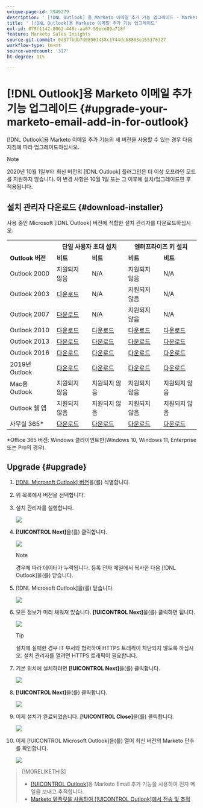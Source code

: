 ```yaml
---
unique-page-id: 2949279
description: ' [!DNL Outlook] 용 Marketo 이메일 추가 기능 업그레이드 - Marketo 문서 - 제품 설명서'
title: ' [!DNL Outlook]용 Marketo 이메일 추가 기능 업그레이드'
exl-id: 079f1142-8062-448c-aa07-59ecd89a718f
feature: Marketo Sales Insights
source-git-commit: 0d37fbdb7d08901458c1744dc68893e155176327
workflow-type: tm+mt
source-wordcount: '317'
ht-degree: 11%

---
```


# [!DNL Outlook]용 Marketo 이메일 추가 기능 업그레이드 {#upgrade-your-marketo-email-add-in-for-outlook}

[!DNL Outlook]용 Marketo 이메일 추가 기능의 새 버전을 사용할 수 있는 경우 다음 지침에 따라 업그레이드하십시오.

>[!NOTE]
>
>2020년 10월 1일부터 최신 버전의 [!DNL Outlook] 플러그인은 더 이상 오프라인 모드를 지원하지 않습니다. 이 변경 사항은 10월 1일 또는 그 이후에 설치/업그레이드한 후 적용됩니다.

## 설치 관리자 다운로드 {#download-installer}

사용 중인 Microsoft [!DNL Outlook] 버전에 적합한 설치 관리자를 다운로드하십시오.

<table> 
 <colgroup> 
  <col> 
  <col> 
  <col> 
  <col> 
  <col> 
 </colgroup> 
 <tbody> 
  <tr> 
   <th><br></th> 
   <th colspan="2">단일 사용자 초대 설치</th> 
   <th colspan="2">엔터프라이즈 키 설치</th> 
  </tr> 
  <tr> 
   <td><strong><span class="dnl">Outlook</span> 버전</strong></td> 
   <td><strong>비트</strong></td> 
   <td><strong>비트</strong></td> 
   <td><strong>비트</strong></td> 
   <td><strong>비트</strong></td> 
  </tr> 
  <tr> 
   <td><span class="dnl">Outlook</span> 2000</td> 
   <td>지원되지 않음</td> 
   <td>N/A</td> 
   <td>지원되지 않음</td> 
   <td>N/A</td> 
  </tr> 
  <tr> 
   <td><span class="dnl">Outlook 2003</span></td> 
   <td><a href="https://munchkin.marketo.net/MarketoAddInSetup32.msi" rel="nofollow">다운로드</a></td> 
   <td>N/A</td> 
   <td>지원되지 않음</td> 
   <td>N/A</td> 
  </tr> 
  <tr> 
   <td><span class="dnl">Outlook</span> 2007</td> 
   <td><a href="https://munchkin.marketo.net/MarketoAddInSetup32.msi" rel="nofollow">다운로드</a></td> 
   <td>N/A</td> 
   <td>지원되지 않음</td> 
   <td>N/A</td> 
  </tr> 
  <tr> 
   <td><span class="dnl">Outlook</span> 2010</td> 
   <td><a href="https://munchkin.marketo.net/MarketoAddInSetup32.msi" rel="nofollow">다운로드</a></td> 
   <td><a href="https://munchkin.marketo.net/MarketoAddInSetup64.msi" rel="nofollow">다운로드</a></td> 
   <td><a href="https://munchkin.marketo.net/MarketoAddInSetup32.msi" rel="nofollow">다운로드</a></td> 
   <td><a href="https://munchkin.marketo.net/MarketoAddInSetup64.msi" rel="nofollow">다운로드</a></td> 
  </tr> 
  <tr> 
   <td><span class="dnl">Outlook</span> 2013</td> 
   <td><a href="https://munchkin.marketo.net/MarketoAddInSetup32.msi" rel="nofollow">다운로드</a></td> 
   <td><a href="https://munchkin.marketo.net/MarketoAddInSetup64.msi" rel="nofollow">다운로드</a></td> 
   <td><a href="https://munchkin.marketo.net/MarketoAddInSetup32.msi" rel="nofollow">다운로드</a></td> 
   <td><a href="https://munchkin.marketo.net/MarketoAddInSetup64.msi" rel="nofollow">다운로드</a></td> 
  </tr> 
  <tr> 
   <td><span class="dnl">Outlook</span> 2016</td> 
   <td><a href="https://munchkin.marketo.net/MarketoAddInSetup32.msi" rel="nofollow">다운로드</a></td> 
   <td><a href="https://munchkin.marketo.net/MarketoAddInSetup64.msi" rel="nofollow">다운로드</a></td> 
   <td><a href="https://munchkin.marketo.net/MarketoAddInSetup32.msi" rel="nofollow">다운로드</a></td> 
   <td><a href="https://munchkin.marketo.net/MarketoAddInSetup64.msi" rel="nofollow">다운로드</a></td> 
  </tr> 
  <tr> 
   <td colspan="1">2019년 <span class="dnl">Outlook</span></td> 
   <td colspan="1"><a href="https://munchkin.marketo.net/MarketoAddInSetup32.msi" rel="nofollow">다운로드</a></td> 
   <td colspan="1"><a href="https://munchkin.marketo.net/MarketoAddInSetup64.msi" rel="nofollow">다운로드</a></td> 
   <td colspan="1"><a href="https://munchkin.marketo.net/MarketoAddInSetup32.msi" rel="nofollow">다운로드</a></td> 
   <td colspan="1"><a href="https://munchkin.marketo.net/MarketoAddInSetup64.msi" rel="nofollow">다운로드</a></td> 
  </tr> 
  <tr> 
   <td>Mac용 <span class="dnl">Outlook</span></td> 
   <td>지원되지 않음</td> 
   <td>지원되지 않음</td> 
   <td>지원되지 않음</td> 
   <td>지원되지 않음</td> 
  </tr> 
  <tr> 
   <td colspan="1"><span class="dnl">Outlook</span> 웹 앱</td> 
   <td colspan="1">지원되지 않음</td> 
   <td colspan="1">지원되지 않음</td> 
   <td colspan="1">지원되지 않음</td> 
   <td colspan="1">지원되지 않음</td> 
  </tr> 
  <tr> 
   <td colspan="1"><span class="dnl">사무실</span> 365*</td> 
   <td colspan="1"><a href="https://munchkin.marketo.net/MarketoAddInSetup32.msi" rel="nofollow">다운로드</a></td> 
   <td colspan="1"><a href="https://munchkin.marketo.net/MarketoAddInSetup64.msi" rel="nofollow">다운로드</a></td> 
   <td colspan="1"><a href="https://munchkin.marketo.net/MarketoAddInSetup32.msi" rel="nofollow">다운로드</a></td> 
   <td colspan="1"><a href="https://munchkin.marketo.net/MarketoAddInSetup64.msi" rel="nofollow">다운로드</a></td> 
  </tr> 
 </tbody> 
</table>

&#42;Office 365 버전: Windows 클라이언트만(Windows 10, Windows 11, Enterprise 또는 Pro의 경우).

## Upgrade {#upgrade}

1. [[!DNL Microsoft Outlook] 버전](https://support.microsoft.com/en-us/office/what-version-of-outlook-do-i-have-b3a9568c-edb5-42b9-9825-d48d82b2257c?ui=en-us&rs=en-us&ad=us)을(를) 식별합니다.

1. 위 목록에서 버전을 선택합니다.

1. 설치 관리자를 실행합니다.

   ![](assets/image2014-9-23-16-3a53-3a56.png)

1. **[!UICONTROL Next]**&#x200B;을(를) 클릭합니다.

   ![](assets/image2014-9-23-16-3a54-3a8.png)

   >[!NOTE]
   >
   >경우에 따라 데이터가 누락됩니다. 등록 전자 메일에서 복사한 다음 [!DNL Outlook]을(를) 닫습니다.

1. [!DNL Microsoft Outlook]을(를) 닫습니다.

   ![](assets/ent-key-close-outlook-hand.png)

1. 모든 정보가 미리 채워져 있습니다. **[!UICONTROL Next]**&#x200B;을(를) 클릭하면 됩니다.

   ![](assets/image2014-9-23-16-3a54-3a40.png)

   >[!TIP]
   >
   >설치에 실패한 경우 IT 부서와 협력하여 HTTPS 트래픽이 차단되지 않도록 하십시오. 설치 관리자를 열려면 HTTPS 트래픽이 필요합니다.

1. 기본 위치에 설치하려면 **[!UICONTROL Next]**&#x200B;을(를) 클릭합니다.

   ![](assets/image2014-9-23-16-3a54-3a55.png)

1. **[!UICONTROL Next]**&#x200B;을(를) 클릭합니다.

   ![](assets/image2014-9-23-16-3a55-3a20.png)

1. 이제 설치가 완료되었습니다. **[!UICONTROL Close]**&#x200B;을(를) 클릭합니다.

   ![](assets/image2014-9-23-16-3a55-3a34.png)

1. 이제 [!UICONTROL Microsoft Outlook]을(를) 열어 최신 버전의 Marketo 단추를 확인합니다.

   ![](assets/image2016-8-24-15-3a47-3a38.png)

>[!MORELIKETHIS]
>
>* [[!UICONTROL Outlook]](/help/marketo/product-docs/marketo-sales-insight/msi-outlook-plugin/send-and-track-an-email-with-the-email-add-in-for-outlook.md)용 Marketo Email 추가 기능을 사용하여 전자 메일을 보내고 추적합니다.
>* [Marketo 템플릿을 사용하여 [!UICONTROL Outlook]에서 전송 및 추적](/help/marketo/product-docs/marketo-sales-insight/msi-outlook-plugin/send-and-track-from-outlook-using-a-marketo-template.md)
